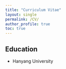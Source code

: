 ```yaml
---
title: "Curriculum Vitae"
layout: single
permalink: /CV/
author_profile: true
toc: true
---
```


## Education

- Hanyang University